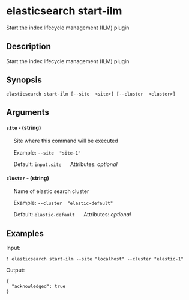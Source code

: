 # elasticsearch start-ilm

Start the index lifecycle management (ILM) plugin

## Description

Start the index lifecycle management (ILM) plugin

## Synopsis

`elasticsearch start-ilm [--site  <site>] [--cluster  <cluster>]`

## Arguments


#### `site` - (string)

&nbsp;&nbsp;&nbsp;&nbsp; Site where this command will be executed  

&nbsp;&nbsp;&nbsp;&nbsp; Example:  `--site  "site-1"`

&nbsp;&nbsp;&nbsp;&nbsp; Default: `input.site`
&nbsp;&nbsp;&nbsp;&nbsp; Attributes: _optional_  


#### `cluster` - (string)

&nbsp;&nbsp;&nbsp;&nbsp; Name of elastic search cluster  

&nbsp;&nbsp;&nbsp;&nbsp; Example:  `--cluster  "elastic-default"`

&nbsp;&nbsp;&nbsp;&nbsp; Default: `elastic-default`
&nbsp;&nbsp;&nbsp;&nbsp; Attributes: _optional_  



## Examples

Input: 
```
! elasticsearch start-ilm --site "localhost" --cluster "elastic-1"
```
Output: 
```
{
  "acknowledged": true
}
```

